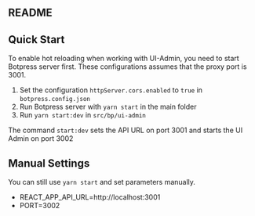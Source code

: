 ## README

## Quick Start

To enable hot reloading when working with UI-Admin, you need to start Botpress server first.
These configurations assumes that the proxy port is 3001.

1. Set the configuration `httpServer.cors.enabled` to `true` in `botpress.config.json`
1. Run Botpress server with `yarn start` in the main folder
1. Run `yarn start:dev` in `src/bp/ui-admin`

The command `start:dev` sets the API URL on port 3001 and starts the UI Admin on port 3002

## Manual Settings

You can still use `yarn start` and set parameters manually.

- REACT_APP_API_URL=http://localhost:3001
- PORT=3002
